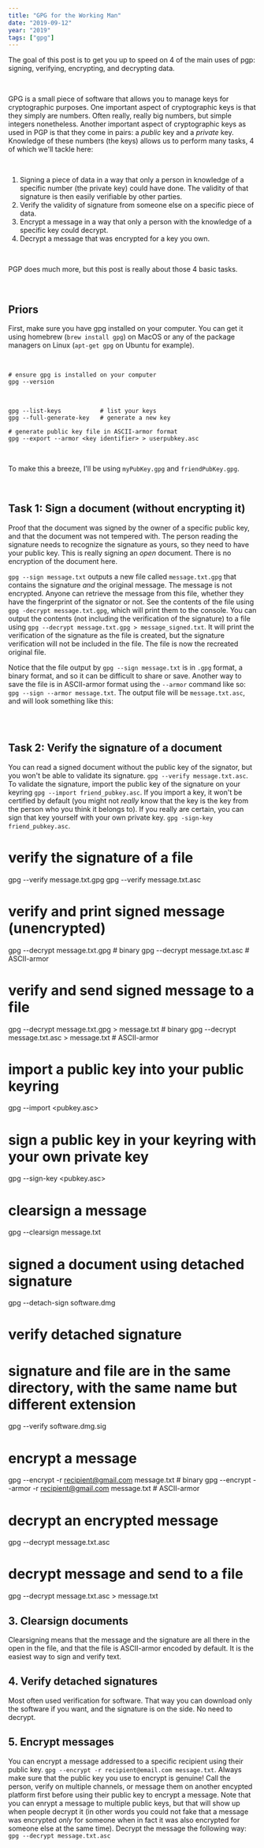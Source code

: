 ```yaml
---
title: "GPG for the Working Man"
date: "2019-09-12"
year: "2019"
tags: ["gpg"]
---
```


The goal of this post is to get you up to speed on 4 of the main uses of pgp: signing, verifying, encrypting, and decrypting data.

<br/>

GPG is a small piece of software that allows you to manage keys for cryptographic purposes. One important aspect of cryptographic keys is that they simply are numbers. Often really, really big numbers, but simple integers nonetheless. Another important aspect of cryptographic keys as used in PGP is that they come in pairs: a _public_ key and a _private_ key. Knowledge of these numbers (the keys) allows us to perform many tasks, 4 of which we'll tackle here:

<br/>

1. Signing a piece of data in a way that only a person in knowledge of a specific number (the private key) could have done. The validity of that signature is then easily verifiable by other parties.
2. Verify the validity of signature from someone else on a specific piece of data.
3. Encrypt a message in a way that only a person with the knowledge of a specific key could decrypt.
4. Decrypt a message that was encrypted for a key you own.

<br/>

PGP does much more, but this post is really about those 4 basic tasks.

<br/>

## Priors

First, make sure you have gpg installed on your computer. You can get it using homebrew (`brew install gpg`) on MacOS or any of the package managers on Linux (`apt-get gpg` on Ubuntu for example).

<br/>

```shell
# ensure gpg is installed on your computer
gpg --version
```

<br/>

```
gpg --list-keys           # list your keys
gpg --full-generate-key   # generate a new key

# generate public key file in ASCII-armor format
gpg --export --armor <key identifier> > userpubkey.asc
```

<br/>

To make this a breeze, I'll be using `myPubKey.gpg` and `friendPubKey.gpg`.

<br/>

## Task 1: Sign a document (without encrypting it)

Proof that the document was signed by the owner of a specific public key, and that the document was not tempered with. The person reading the signature needs to recognize the signature as yours, so they need to have your public key. This is really signing an _open_ document. There is no encryption of the document here.

`gpg --sign message.txt` outputs a new file called `message.txt.gpg` that contains the signature _and_ the original message. The message is not encrypted. Anyone can retrieve the message from this file, whether they have the fingerprint of the signator or not. See the contents of the file using `gpg -decrypt message.txt.gpg`, which will print them to the console. You can output the contents (not including the verification of the signature) to a file using `gpg --decrypt message.txt.gpg > message_signed.txt`. It will print the verification of the signature as the file is created, but the signature verification will not be included in the file. The file is now the recreated original file.

Notice that the file output by `gpg --sign message.txt` is in `.gpg` format, a binary format, and so it can be difficult to share or save. Another way to save the file is in ASCII-armor format using the `--armor` command like so: `gpg --sign --armor message.txt`. The output file will be `message.txt.asc`, and will look something like this:

```txt

```

<br/>

## Task 2: Verify the signature of a document

You can read a signed document without the public key of the signator, but you won't be able to validate its signature. `gpg --verify message.txt.asc`. To validate the signature, import the public key of the signature on your keyring `gpg --import friend_pubkey.asc`. If you import a key, it won't be certified by default (you might not _really_ know that the key is the key from the person who you think it belongs to). If you really are certain, you can sign that key yourself with your own private key. `gpg -sign-key friend_pubkey.asc`.

# verify the signature of a file

gpg --verify message.txt.gpg
gpg --verify message.txt.asc

# verify and print signed message (unencrypted)

gpg --decrypt message.txt.gpg # binary
gpg --decrypt message.txt.asc # ASCII-armor

# verify and send signed message to a file

gpg --decrypt message.txt.gpg > message.txt # binary
gpg --decrypt message.txt.asc > message.txt # ASCII-armor

# import a public key into your public keyring

gpg --import <pubkey.asc>

# sign a public key in your keyring with your own private key

gpg --sign-key <pubkey.asc>

# clearsign a message

gpg --clearsign message.txt

# signed a document using detached signature

gpg --detach-sign software.dmg

# verify detached signature

# signature and file are in the same directory, with the same name but different extension

gpg --verify software.dmg.sig

# encrypt a message

gpg --encrypt -r recipient@gmail.com message.txt # binary
gpg --encrypt --armor -r recipient@gmail.com message.txt # ASCII-armor

# decrypt an encrypted message

gpg --decrypt message.txt.asc

# decrypt message and send to a file

gpg --decrypt message.txt.asc > message.txt

## 3. Clearsign documents

Clearsigning means that the message and the signature are all there in the open in the file, and that the file is ASCII-armor encoded by default. It is the easiest way to sign and verify text.

## 4. Verify detached signatures

Most often used verification for software. That way you can download only the software if you want, and the signature is on the side. No need to decrypt.

## 5. Encrypt messages

You can encrypt a message addressed to a specific recipient using their public key. `gpg --encrypt -r recipient@email.com message.txt`.
Always make sure that the public key you use to encrypt is genuine! Call the person, verify on multiple channels, or message them on another encypted platform first before using their public key to encrypt a message. Note that you can enrypt a message to multiple public keys, but that will show up when people decrypt it (in other words you could not fake that a message was encrypted _only_ for someone when in fact it was also encrypted for someone else at the same time). Decrypt the message the following way: `gpg --decrypt message.txt.asc`

```

```

